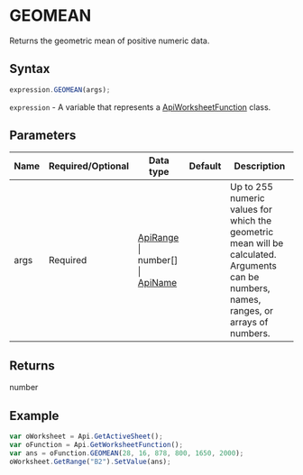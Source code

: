 # GEOMEAN

Returns the geometric mean of positive numeric data.

## Syntax

```javascript
expression.GEOMEAN(args);
```

`expression` - A variable that represents a [ApiWorksheetFunction](../ApiWorksheetFunction.md) class.

## Parameters

| **Name** | **Required/Optional** | **Data type** | **Default** | **Description** |
| ------------- | ------------- | ------------- | ------------- | ------------- |
| args | Required | [ApiRange](../../ApiRange/ApiRange.md) \| number[] \| [ApiName](../../ApiName/ApiName.md) |  | Up to 255 numeric values for which the geometric mean will be calculated. Arguments can be numbers, names, ranges, or arrays of numbers. |

## Returns

number

## Example



```javascript
var oWorksheet = Api.GetActiveSheet();
var oFunction = Api.GetWorksheetFunction();
var ans = oFunction.GEOMEAN(28, 16, 878, 800, 1650, 2000);
oWorksheet.GetRange("B2").SetValue(ans);


```
